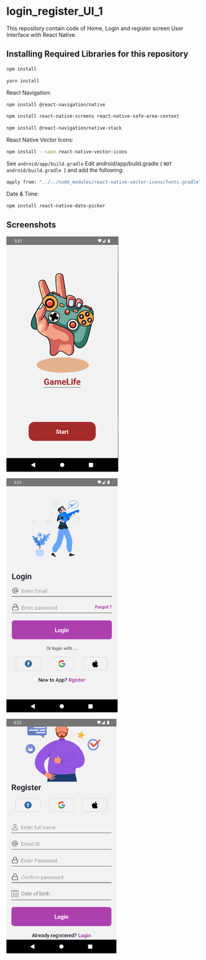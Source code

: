 
# login_register_UI_1

This repository contain code of Home, Login and register screen User Interface with React Native.




## Installing Required Libraries for this repository

```bash
npm install
```
```bash
yarn install
```
React Navigation:
```bash
npm install @react-navigation/native
```
```bash
npm install react-native-screens react-native-safe-area-context
```
```bash
npm install @react-navigation/native-stack
```

React Native Vector Icons: 
```bash
npm install --save react-native-vector-icons
```

See `android/app/build.gradle` 
Edit android/app/build.gradle ( `NOT android/build.gradle `) and add the following:

```bash
apply from: "../../node_modules/react-native-vector-icons/fonts.gradle"
```

Date & Time:
```bash
npm install react-native-date-picker
```




## Screenshots


![App Screenshot](https://github.com/supolaris/login_register_UI_1/blob/main/assets/homeSS.png?raw=true)


![App Screenshot](https://github.com/supolaris/login_register_UI_1/blob/main/assets/loginSS.png?raw=true)



![App Screenshot](https://github.com/supolaris/login_register_UI_1/blob/main/assets/registerSS.png?raw=true)

